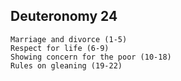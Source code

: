 ## Deuteronomy 24

```
Marriage and divorce (1-5)
Respect for life (6-9)
Showing concern for the poor (10-18)
Rules on gleaning (19-22)
```

